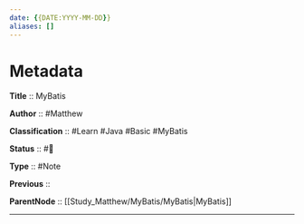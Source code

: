 ```yaml
---
date: {{DATE:YYYY-MM-DD}}
aliases: []
---
```


# Metadata

**Title** :: MyBatis

**Author** :: #Matthew 

**Classification** :: #Learn #Java #Basic #MyBatis

**Status** :: #🌱

**Type** :: #Note

**Previous** ::

**ParentNode** :: [[Study_Matthew/MyBatis/MyBatis|MyBatis]]

---
